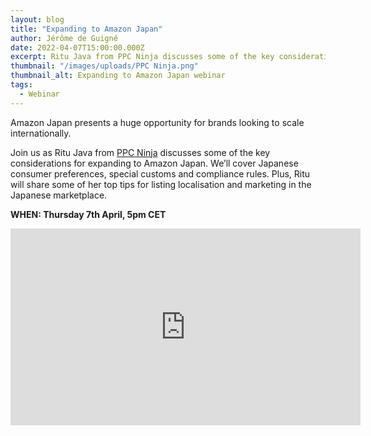 ```yaml
---
layout: blog
title: "Expanding to Amazon Japan"
author: Jérôme de Guigné
date: 2022-04-07T15:00:00.000Z
excerpt: Ritu Java from PPC Ninja discusses some of the key considerations for expanding to Amazon Japan. We’ll cover Japanese consumer preferences, customs and compliance.
thumbnail: "/images/uploads/PPC Ninja.png"
thumbnail_alt: Expanding to Amazon Japan webinar
tags:
  - Webinar
---
```


<!--StartFragment-->

Amazon Japan presents a huge opportunity for brands looking to scale internationally.

Join us as Ritu Java from [PPC Ninja](https://www.ppcninja.com/) discusses some of the key considerations for expanding to Amazon Japan. We’ll cover Japanese consumer preferences, special customs and compliance rules. Plus, Ritu will share some of her top tips for listing localisation and marketing in the Japanese marketplace.

**WHEN: Thursday 7th April, 5pm CET**

<iframe width="560" height="315" src="https://www.youtube-nocookie.com/embed/3IXasA8hTXs" title="YouTube video player" frameborder="0" allow="accelerometer; autoplay; clipboard-write; encrypted-media; gyroscope; picture-in-picture; web-share" allowfullscreen></iframe>


<!--EndFragment-->
